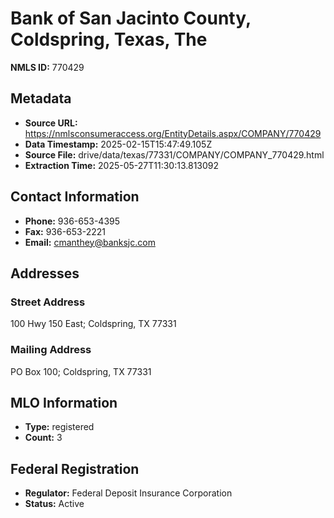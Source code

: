 # Bank of San Jacinto County, Coldspring, Texas, The

**NMLS ID:** 770429

## Metadata
- **Source URL:** https://nmlsconsumeraccess.org/EntityDetails.aspx/COMPANY/770429
- **Data Timestamp:** 2025-02-15T15:47:49.105Z
- **Source File:** drive/data/texas/77331/COMPANY/COMPANY_770429.html
- **Extraction Time:** 2025-05-27T11:30:13.813092

## Contact Information
- **Phone:** 936-653-4395
- **Fax:** 936-653-2221
- **Email:** cmanthey@banksjc.com

## Addresses
### Street Address
100 Hwy 150 East; Coldspring, TX 77331

### Mailing Address
PO Box 100; Coldspring, TX 77331

## MLO Information
- **Type:** registered
- **Count:** 3

## Federal Registration
- **Regulator:** Federal Deposit Insurance Corporation
- **Status:** Active
